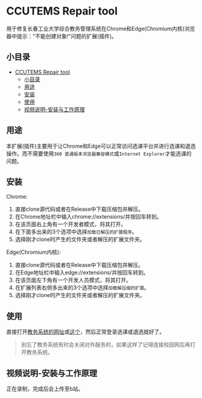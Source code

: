 CCUTEMS Repair tool
===================
用于修复长春工业大学综合教务管理系统在Chrome和Edge(Chromium内核)浏览器中提示："不能创建对象!"问题的扩展(插件)。

## 小目录

- [CCUTEMS Repair tool](#ccutems-repair-tool)
  - [小目录](#小目录)
  - [用途](#用途)
  - [安装](#安装)
  - [使用](#使用)
  - [视频说明-安装与工作原理](#视频说明-安装与工作原理)

## 用途

本扩展(插件)主要用于让Chrome和Edge可以正常访问选课平台并进行选课和退选操作。而不需要使用`360 普通版本浏览器兼容模式`或`Internet Explorer`才能选课的问题。

## 安装

Chrome:

1. 直接clone源代码或者在Release中下载压缩包并解压。
2. 在Chrome地址栏中输入chrome://extensions/并按回车转到。
3. 在该页面右上角有一个开发者模式，将其打开。
4. 在下面多出来的3个选项中选择`加载已解压的扩展程序`。
5. 选择刚才clone时产生的文件夹或者解压的扩展文件夹。

Edge(Chromium内核):

1. 直接clone源代码或者在Release中下载压缩包并解压。
2. 在Edge地址栏中输入edge://extensions/并按回车转到。
3. 在该页面左下角有一个开发人员模式，将其打开。
4. 在扩展列表右侧多出来的3个选项中选择`加载解压缩的扩展`。
5. 选择刚才clone时产生的文件夹或者解压的扩展文件夹。

## 使用

直接打开[教务系统的网址](http://ea.ccut.edu.cn/)或[这个](http://111.116.20.13/)，然后正常登录选课或退选就好了。
> 别忘了教务系统有时会关闭对外服务的，如果这样了记得连接校园网后再打开教务系统。

## 视频说明-安装与工作原理

正在录制，完成后会上传至b站。